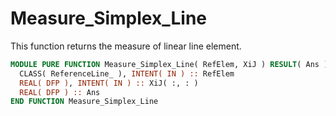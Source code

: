 # Measure_Simplex_Line

This function returns the measure of linear line element.

```fortran
MODULE PURE FUNCTION Measure_Simplex_Line( RefElem, XiJ ) RESULT( Ans )
  CLASS( ReferenceLine_ ), INTENT( IN ) :: RefElem
  REAL( DFP ), INTENT( IN ) :: XiJ( :, : )
  REAL( DFP ) :: Ans
END FUNCTION Measure_Simplex_Line
```
